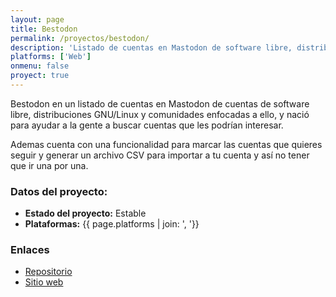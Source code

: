 ```yaml
---
layout: page
title: Bestodon
permalink: /proyectos/bestodon/
description: 'Listado de cuentas en Mastodon de software libre, distribuciones GNU/Linux y comunidades'
platforms: ['Web']
onmenu: false
proyect: true
---
```


Bestodon en un listado de cuentas en Mastodon de cuentas de software libre, distribuciones GNU/Linux y comunidades enfocadas a ello, y nació para ayudar a la gente a buscar cuentas que les podrían interesar.

Ademas cuenta con una funcionalidad para marcar las cuentas que quieres seguir y generar un archivo CSV para importar a tu cuenta y así no tener que ir una por una.


### Datos del proyecto:

* **Estado del proyecto:** Estable
* **Plataformas:** {{ page.platforms | join: ', '}}

### Enlaces

* [Repositorio](https://github.com/son-link/bestodon)
* [Sitio web](https://son-link.github.io/bestodon/)
